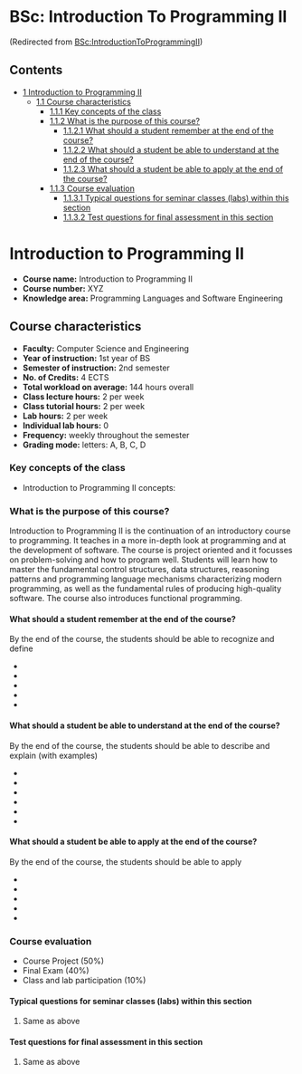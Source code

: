






BSc: Introduction To Programming II
===================================



(Redirected from [BSc:IntroductionToProgrammingII](/index.php?title=BSc:IntroductionToProgrammingII&redirect=no "BSc:IntroductionToProgrammingII"))


Contents
--------


* [1 Introduction to Programming II](#Introduction_to_Programming_II)
	+ [1.1 Course characteristics](#Course_characteristics)
		- [1.1.1 Key concepts of the class](#Key_concepts_of_the_class)
		- [1.1.2 What is the purpose of this course?](#What_is_the_purpose_of_this_course.3F)
			* [1.1.2.1 What should a student remember at the end of the course?](#What_should_a_student_remember_at_the_end_of_the_course.3F)
			* [1.1.2.2 What should a student be able to understand at the end of the course?](#What_should_a_student_be_able_to_understand_at_the_end_of_the_course.3F)
			* [1.1.2.3 What should a student be able to apply at the end of the course?](#What_should_a_student_be_able_to_apply_at_the_end_of_the_course.3F)
		- [1.1.3 Course evaluation](#Course_evaluation)
			* [1.1.3.1 Typical questions for seminar classes (labs) within this section](#Typical_questions_for_seminar_classes_.28labs.29_within_this_section)
			* [1.1.3.2 Test questions for final assessment in this section](#Test_questions_for_final_assessment_in_this_section)



Introduction to Programming II
==============================


* **Course name:** Introduction to Programming II
* **Course number:** XYZ
* **Knowledge area:** Programming Languages and Software Engineering


Course characteristics
----------------------


* **Faculty:** Computer Science and Engineering
* **Year of instruction:** 1st year of BS
* **Semester of instruction:** 2nd semester
* **No. of Credits:** 4 ECTS
* **Total workload on average:** 144 hours overall
* **Class lecture hours:** 2 per week
* **Class tutorial hours:** 2 per week
* **Lab hours:** 2 per week
* **Individual lab hours:** 0
* **Frequency:** weekly throughout the semester
* **Grading mode:** letters: A, B, C, D


### Key concepts of the class


* Introduction to Programming II concepts:


### What is the purpose of this course?


Introduction to Programming II is the continuation of an introductory course to programming. It teaches in a more in-depth look at programming and at the development of software. The course is project oriented and it focusses on problem-solving and how to program well. Students will learn how to master the fundamental control structures, data structures, reasoning patterns and programming language mechanisms characterizing modern programming, as well as the fundamental rules of producing high-quality software. The course also introduces functional programming.


  




#### What should a student remember at the end of the course?


By the end of the course, the students should be able to recognize and define



* 
* 
* 
* 
* 


#### What should a student be able to understand at the end of the course?


By the end of the course, the students should be able to describe and explain (with examples)



* 
* 
* 
* 
* 
* 


#### What should a student be able to apply at the end of the course?


By the end of the course, the students should be able to apply



* 
* 
* 
* 
* 


### Course evaluation


* Course Project (50%)
* Final Exam (40%)
* Class and lab participation (10%)


#### Typical questions for seminar classes (labs) within this section


1. Same as above


#### Test questions for final assessment in this section


1. Same as above










